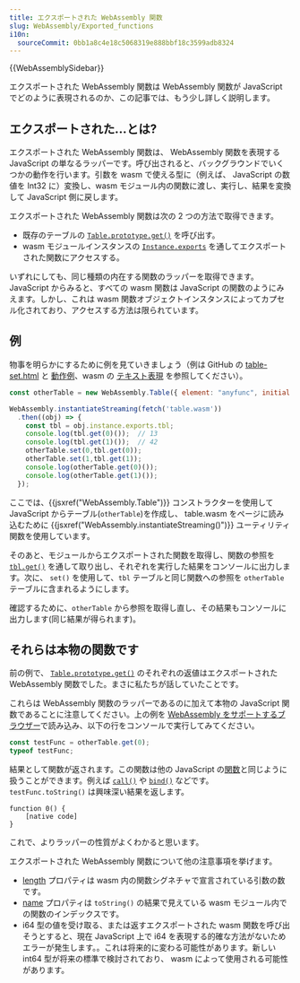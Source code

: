 ```yaml
---
title: エクスポートされた WebAssembly 関数
slug: WebAssembly/Exported_functions
i10n:
  sourceCommit: 0bb1a8c4e18c5068319e888bbf18c3599adb8324
---
```

{{WebAssemblySidebar}}

エクスポートされた WebAssembly 関数は WebAssembly 関数が JavaScript でどのように表現されるのか、この記事では、もう少し詳しく説明します。

## エクスポートされた...とは?

エクスポートされた WebAssembly 関数は、 WebAssembly 関数を表現する JavaScript の単なるラッパーです。呼び出されると、バックグラウンドでいくつかの動作を行います。引数を wasm で使える型に（例えば、 JavaScript の数値を Int32 に）変換し、wasm モジュール内の関数に渡し、実行し、結果を変換して JavaScript 側に戻します。

エクスポートされた WebAssembly 関数は次の 2 つの方法で取得できます。

- 既存のテーブルの [`Table.prototype.get()`](/ja/docs/Web/JavaScript/Reference/Global_Objects/WebAssembly/Table/get) を呼び出す。
- wasm モジュールインスタンスの [`Instance.exports`](/ja/docs/Web/JavaScript/Reference/Global_Objects/WebAssembly/Instance/exports) を通してエクスポートされた関数にアクセスする。

いずれにしても、同じ種類の内在する関数のラッパーを取得できます。 JavaScript からみると、すべての wasm 関数は JavaScript の関数のようにみえます。しかし、これは wasm 関数オブジェクトインスタンスによってカプセル化されており、アクセスする方法は限られています。

## 例

物事を明らかにするために例を見ていきましょう（例は GitHub の [table-set.html](https://github.com/mdn/webassembly-examples/blob/master/other-examples/table-set.html) と [動作例](https://mdn.github.io/webassembly-examples/other-examples/table-set.html)、wasm の [テキスト表現](https://github.com/mdn/webassembly-examples/blob/master/ja-api-examples/table.wat) を参照してください）。

```js
const otherTable = new WebAssembly.Table({ element: "anyfunc", initial: 2 });

WebAssembly.instantiateStreaming(fetch('table.wasm'))
  .then((obj) => {
    const tbl = obj.instance.exports.tbl;
    console.log(tbl.get(0)());  // 13
    console.log(tbl.get(1)());  // 42
    otherTable.set(0,tbl.get(0));
    otherTable.set(1,tbl.get(1));
    console.log(otherTable.get(0)());
    console.log(otherTable.get(1)());
  });
```

ここでは、{{jsxref("WebAssembly.Table")}} コンストラクターを使用して JavaScript からテーブル(`otherTable`)を作成し、 table.wasm をページに読み込むために {{jsxref("WebAssembly.instantiateStreaming()")}} ユーティリティ関数を使用しています。

そのあと、モジュールからエクスポートされた関数を取得し、関数の参照を [`tbl.get()`](/ja/docs/Web/JavaScript/Reference/Global_Objects/WebAssembly/Table/get) を通して取り出し、それぞれを実行した結果をコンソールに出力します。次に、 `set()` を使用して、`tbl` テーブルと同じ関数への参照を `otherTable` テーブルに含まれるようにします。

確認するために、`otherTable` から参照を取得し直し、その結果もコンソールに出力します(同じ結果が得られます)。

## それらは本物の関数です

前の例で、 [`Table.prototype.get()`](/ja/docs/Web/JavaScript/Reference/Global_Objects/WebAssembly/Table/get) のそれぞれの返値はエクスポートされた WebAssembly 関数でした。まさに私たちが話していたことです。

これらは WebAssembly 関数のラッパーであるのに加えて本物の JavaScript 関数であることに注意してください。上の例を [WebAssembly をサポートするブラウザー](/ja/docs/WebAssembly#ブラウザーの互換性)で読み込み、以下の行をコンソールで実行してみてください。

```js
const testFunc = otherTable.get(0);
typeof testFunc;
```

結果として関数が返されます。この関数は他の JavaScript の[関数](/ja/docs/Web/JavaScript/Reference/Global_Objects/Function)と同じように扱うことができます。例えば [`call()`](/ja/docs/Web/JavaScript/Reference/Global_Objects/Function/call) や [`bind()`](/ja/docs/Web/JavaScript/Reference/Global_Objects/Function/bind) などです。 `testFunc.toString()` は興味深い結果を返します。

```plain
function 0() {
    [native code]
}
```

これで、よりラッパーの性質がよくわかると思います。

エクスポートされた WebAssembly 関数について他の注意事項を挙げます。

- [length](/ja/docs/Web/JavaScript/Reference/Global_Objects/Function/length) プロパティは wasm 内の関数シグネチャで宣言されている引数の数です。
- [name](/ja/docs/Web/JavaScript/Reference/Global_Objects/Function/name) プロパティは `toString()` の結果で見えている wasm モジュール内での関数のインデックスです。
- i64 型の値を受け取る、または返すエクスポートされた wasm 関数を呼び出そうとすると、現在 JavaScript 上で i64 を表現する的確な方法がないためエラーが発生します。。これは将来的に変わる可能性があります。新しい int64 型が将来の標準で検討されており、 wasm によって使用される可能性があります。
